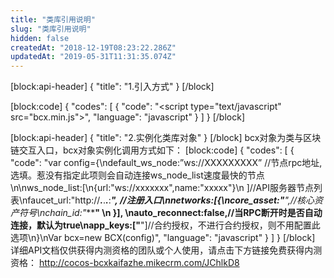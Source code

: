 ```yaml
---
title: "类库引用说明"
slug: "类库引用说明"
hidden: false
createdAt: "2018-12-19T08:23:22.286Z"
updatedAt: "2019-05-31T11:31:35.074Z"
---
```

[block:api-header]
{
  "title": "1.引入方式"
}
[/block]

[block:code]
{
  "codes": [
    {
      "code": "<script type=\"text/javascript\" src=\"bcx.min.js\"></script>",
      "language": "javascript"
    }
  ]
}
[/block]

[block:api-header]
{
  "title": "2.实例化类库对象"
}
[/block]
bcx对象为类与区块链交互入口，bcx对象实例化调用方式如下：
[block:code]
{
  "codes": [
    {
      "code": "var config={\ndefault_ws_node:”ws://XXXXXXXXX” //节点rpc地址,选填。惹没有指定此项则会自动连接ws_node_list速度最快的节点\n\nws_node_list:[\n{url:\"ws://xxxxxxx\",name:\"xxxxx\"}\n ]//API服务器节点列表\nfaucet_url:\"http://***.***.***.***:****\", //注册入口\nnetworks:[{\ncore_asset:\"***\",//核心资产符号\nchain_id:\"***************************\" \n }], \nauto_reconnect:false,//当RPC断开时是否自动连接，默认为true\napp_keys:[\"************************\"]//合约授权，不进行合约授权，则不用配置此选项\n}\nVar bcx=new BCX(config)",
      "language": "javascript"
    }
  ]
}
[/block]
详细API文档仅供获得内测资格的团队或个人使用，请点击下方链接免费获得内测资格：
http://cocos-bcxkaifazhe.mikecrm.com/JChlkD8